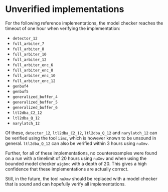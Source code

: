 # Unverified implementations

For the following reference implementations, the model checker reaches the
timeout of one hour when verifying the implementation:

- `detector_12`
- `full_arbiter_7`
- `full_arbiter_8`
- `full_arbiter_10`
- `full_arbiter_12`
- `full_arbiter_enc_6`
- `full_arbiter_enc_8`
- `full_arbiter_enc_10`
- `full_arbiter_enc_12`
- `genbuf4`
- `genbuf5`
- `generalized_buffer_4`
- `generalized_buffer_5`
- `generalized_buffer_6`
- `ltl2dba_C2_12`
- `ltl2dba_Q_12`
- `narylatch_12`

Of these, `detector_12`, `ltl2dba_C2_12`, `ltl2dba_Q_12` and `narylatch_12` can
be verified using the tool `iimc`, which is however known to be unsound in
general. `ltl2dba_Q_12` can also be verified within 3 hours using `nuXmv`.

Further, for all of these implementations, no counterexamples were found on a
run with a timelimit of 20 hours using `nuXmv` and when using the bounded model
checker `aigbmc` with a depth of 20.  This gives a high confidence that these
implementations are actually correct.

Still, in the future, the tool `nuXmv` should be replaced with a model
checker that is sound and can hopefully verify all implementations.
